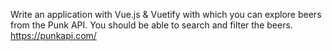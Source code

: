 Write an application with Vue.js & Vuetify with which you can explore beers from the Punk API. You should be able to search and filter the beers. https://punkapi.com/
